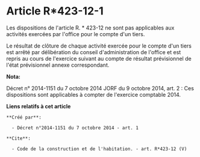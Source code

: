 # Article R*423-12-1

Les dispositions de l'article R. * 423-12 ne sont pas applicables aux activités exercées par l'office pour le compte d'un
tiers. 

Le résultat de clôture de chaque activité exercée pour le compte d'un tiers est arrêté par délibération du conseil
d'administration de l'office et est repris au cours de l'exercice suivant au compte de résultat prévisionnel de l'état
prévisionnel annexe correspondant.

**Nota:**

Décret n° 2014-1151 du 7 octobre 2014 JORF du 9 octobre 2014, art. 2 : Ces dispositions sont applicables à compter de
l'exercice comptable 2014.

**Liens relatifs à cet article**

	**Créé par**:

	  - Décret n°2014-1151 du 7 octobre 2014 - art. 1

	**Cite**:

	  - Code de la construction et de l'habitation. - art. R*423-12 (V)

